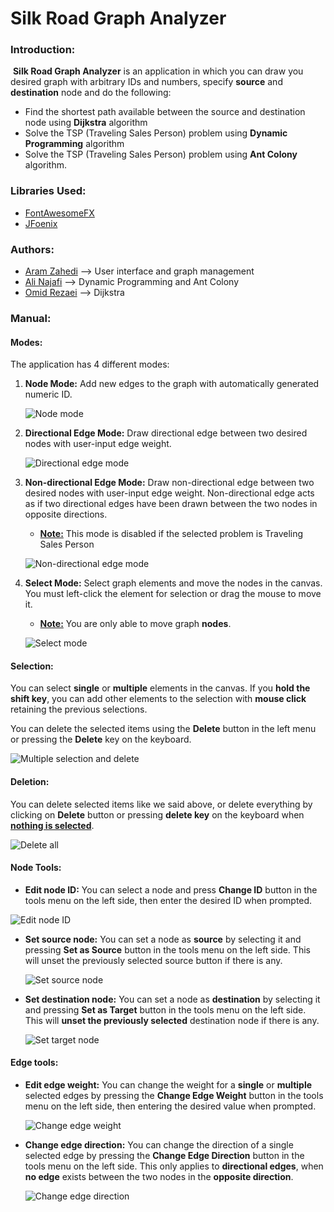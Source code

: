 # Silk Road Graph Analyzer

### Introduction:

​	**Silk Road Graph Analyzer** is an application in which you can draw you desired graph with arbitrary IDs and numbers, specify **source** and **destination** node and do the following:

- Find the shortest path available between the source and destination node using **Dijkstra** algorithm
- Solve the TSP (Traveling Sales Person) problem using **Dynamic Programming** algorithm
- Solve the TSP (Traveling Sales Person) problem using **Ant Colony** algorithm.



### Libraries Used:

- [FontAwesomeFX](https://bitbucket.org/Jerady/fontawesomefx)
- [JFoenix](https://github.com/jfoenixadmin/JFoenix)



### Authors:

- [Aram Zahedi](https://github.com/AramZahedi) --> User interface and graph management
- [Ali Najafi](https://github.com/AliNajafi1998) --> Dynamic Programming and Ant Colony
- [Omid Rezaei](https://github.com/OmidRezaei) --> Dijkstra



### Manual:

#### Modes:

The application has 4 different modes:

1. **Node Mode:** Add new edges to the graph with automatically generated numeric ID.

   ![Node mode](https://user-images.githubusercontent.com/40715409/61590735-b0d8f080-abd2-11e9-912e-1ad87e761bf8.gif)

2. **Directional Edge Mode:** Draw directional edge between two desired nodes with user-input edge weight.

   ![Directional edge mode](https://user-images.githubusercontent.com/40715409/61590751-d36b0980-abd2-11e9-985a-7320dfe36834.gif)

3. **Non-directional Edge Mode:** Draw non-directional edge between two desired nodes with user-input edge weight. Non-directional edge acts as if two directional edges have been drawn between the two nodes in opposite directions.

   - **<u>Note:</u>** This mode is disabled if the selected problem is Traveling Sales Person

   ![Non-directional edge mode](https://user-images.githubusercontent.com/40715409/61590759-ec73ba80-abd2-11e9-8875-47b87e4a3125.gif)

4. **Select Mode:** Select graph elements and move the nodes in the canvas. You must left-click the element for selection or drag the mouse to move it.

   * **<u>Note:</u>** You are only able to move graph **nodes**.

   ![Select mode](https://user-images.githubusercontent.com/40715409/61590916-96077b80-abd4-11e9-8056-4affa14619e1.gif)



#### Selection:

You can select **single** or **multiple** elements in the canvas. If you **hold the shift key**, you can add other elements to the selection with **mouse click** retaining the previous selections.

You can delete the selected items using the **Delete** button in the left menu or pressing the **Delete** key on the keyboard.

![Multiple selection and delete](https://user-images.githubusercontent.com/40715409/61591120-bedd4000-abd7-11e9-9d81-9356dd9d10d7.gif)

#### Deletion:

You can delete selected items like we said above, or delete everything by clicking on **Delete** button or pressing **delete key** on the keyboard when **<u>nothing is selected</u>**.

![Delete all](https://user-images.githubusercontent.com/40715409/61591606-d5869580-abdd-11e9-8652-84930977f169.gif)

#### Node Tools:

- **Edit node ID:** You can select a node and press **Change ID** button in the tools menu on the left side, then enter the desired ID when prompted.

![Edit node ID](https://user-images.githubusercontent.com/40715409/61591643-49c13900-abde-11e9-86b1-b8ab2a42fe5a.gif)

- **Set source node:** You can set a node as **source** by selecting it and pressing **Set as Source** button in the tools menu on the left side. This will unset the previously selected source button if there is any.

  ![Set source node](https://user-images.githubusercontent.com/40715409/61591789-ef28dc80-abdf-11e9-9313-82d3915bd0dc.gif)

- **Set destination node:** You can set a node as **destination** by selecting it and pressing **Set as Target** button in the tools menu on the left side. This will **unset the previously selected** destination node if there is any.

  ![Set target node](https://user-images.githubusercontent.com/40715409/61591805-2ac3a680-abe0-11e9-96ae-be41e3694cad.gif)

#### Edge tools:

- **Edit edge weight:** You can change the weight for a **single** or **multiple** selected edges by pressing the **Change Edge Weight** button in the tools menu on the left side, then entering the desired value when prompted.

  ![Change edge weight](https://user-images.githubusercontent.com/40715409/61591855-c35a2680-abe0-11e9-9e9a-157c04e859dc.gif)

- **Change edge direction:** You can change the direction of a single selected edge by pressing the **Change Edge Direction** button in the tools menu on the left side. This only applies to **directional edges**, when **no edge** exists between the two nodes in the **opposite direction**.

  ![Change edge direction](https://user-images.githubusercontent.com/40715409/61591899-3e234180-abe1-11e9-9a28-1394cc79495c.gif)
